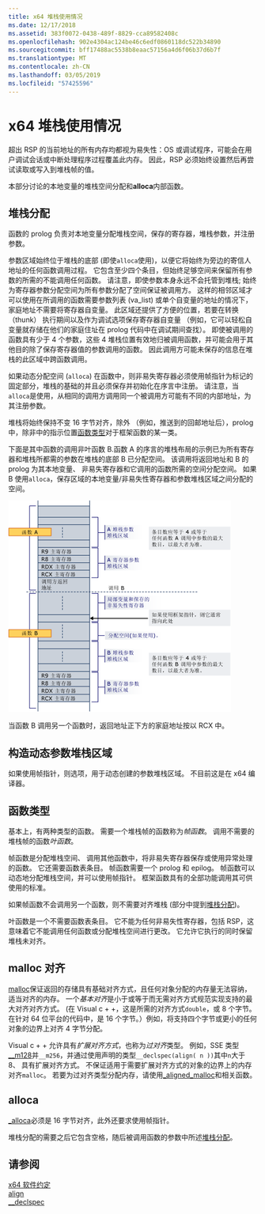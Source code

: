 ```yaml
---
title: x64 堆栈使用情况
ms.date: 12/17/2018
ms.assetid: 383f0072-0438-489f-8829-cca89582408c
ms.openlocfilehash: 902e4304ac124be46c6edf0860118dc522b34890
ms.sourcegitcommit: bff17488ac5538b8eaac57156a4d6f06b37d6b7f
ms.translationtype: MT
ms.contentlocale: zh-CN
ms.lasthandoff: 03/05/2019
ms.locfileid: "57425596"
---
```

# <a name="x64-stack-usage"></a>x64 堆栈使用情况

超出 RSP 的当前地址的所有内存均都视为易失性：OS 或调试程序，可能会在用户调试会话或中断处理程序过程覆盖此内存。 因此，RSP 必须始终设置然后再尝试读取或写入到堆栈帧的值。

本部分讨论的本地变量的堆栈空间分配和**alloca**内部函数。

## <a name="stack-allocation"></a>堆栈分配

函数的 prolog 负责对本地变量分配堆栈空间，保存的寄存器，堆栈参数，并注册参数。

参数区域始终位于堆栈的底部 (即使`alloca`使用)，以便它将始终为旁边的寄信人地址的任何函数调用过程。 它包含至少四个条目，但始终足够空间来保留所有参数的所需的不能调用任何函数。 请注意，即使参数本身永远不会托管到堆栈; 始终为寄存器参数分配空间为所有参数分配了空间保证被调用方。 这样的相邻区域才可以使用在所调用的函数需要参数列表 (va_list) 或单个自变量的地址的情况下，家庭地址不需要将寄存器自变量。 此区域还提供了方便的位置，若要在转换 （thunk） 执行期间以及作为调试选项保存寄存器自变量 （例如，它可以轻松自变量就存储在他们的家庭住址在 prolog 代码中在调试期间查找）。 即使被调用的函数具有少于 4 个参数，这些 4 堆栈位置有效地归被调用函数，并可能会用于其他目的除了保存寄存器值的参数调用的函数。  因此调用方可能未保存的信息在堆栈的此区域中跨函数调用。

如果动态分配空间 (`alloca`) 在函数中，则非易失寄存器必须使用帧指针为标记的固定部分，堆栈的基础的并且必须保存并初始化在序言中注册。 请注意，当`alloca`是使用，从相同的调用方调用同一个被调用方可能有不同的内部地址，为其注册参数。

堆栈将始终保持不变 16 字节对齐，除外 （例如，推送到的回邮地址后），prolog 中，除非中的指示位置[函数类型](#function-types)对于框架函数的某一类。

下面是其中函数的调用非叶函数 B.函数 A 的序言的堆栈布局的示例已为所有寄存器和堆栈所都需的参数在堆栈的底部 B 已分配空间。 该调用将返回地址和 B 的 prolog 为其本地变量、 非易失寄存器和它调用的函数所需的空间分配空间。 如果 B 使用`alloca`，保存区域的本地变量/非易失性寄存器和参数堆栈区域之间分配的空间。

![AMD 转换示例](../build/media/vcamd_conv_ex_5.png "AMD 转换示例")

当函数 B 调用另一个函数时，返回地址正下方的家庭地址按以 RCX 中。

## <a name="dynamic-parameter-stack-area-construction"></a>构造动态参数堆栈区域

如果使用帧指针，则选项，用于动态创建的参数堆栈区域。 不目前这是在 x64 编译器。

## <a name="function-types"></a>函数类型

基本上，有两种类型的函数。 需要一个堆栈帧的函数称为*帧函数*。 调用不需要的堆栈帧的函数*叶函数*。

帧函数是分配堆栈空间、 调用其他函数中，将非易失寄存器保存或使用异常处理的函数。 它还需要函数表条目。 帧函数需要一个 prolog 和 epilog。 帧函数可以动态地分配堆栈空间，并可以使用帧指针。 框架函数具有的全部功能调用其可供使用的标准。

如果帧函数不会调用另一个函数，则不需要对齐堆栈 (部分中提到[堆栈分配](#stack-allocation))。

叶函数是一个不需要函数表条目。 它不能为任何非易失性寄存器，包括 RSP，这意味着它不能调用任何函数或分配堆栈空间进行更改。 它允许它执行的同时保留堆栈未对齐。

## <a name="malloc-alignment"></a>malloc 对齐

[malloc](../c-runtime-library/reference/malloc.md)保证返回的存储具有基础对齐方式，且任何对象分配的内存量无法容纳，适当对齐的内存。 一个*基本对齐*是小于或等于而无需对齐方式规范实现支持的最大对齐对齐方式。 (在 Visual c + +，这是所需的对齐方式`double`，或 8 个字节。 在针对 64 位平台的代码中，是 16 个字节。）例如，将支持四个字节或更小的任何对象的边界上对齐 4 字节分配。

Visual c + + 允许具有*扩展对齐方式*，也称为*过对齐*类型。 例如，SSE 类型[__m128](../cpp/m128.md)并`__m256`，并通过使用声明的类型`__declspec(align( n ))`其中`n`大于 8、 具有扩展对齐方式。 不保证适用于需要扩展对齐方式的对象的边界上的内存对齐`malloc`。 若要为过对齐类型分配内存，请使用[_aligned_malloc](../c-runtime-library/reference/aligned-malloc.md)和相关函数。

## <a name="alloca"></a>alloca

[_alloca](../c-runtime-library/reference/alloca.md)必须是 16 字节对齐，此外还要求使用帧指针。

堆栈分配的需要之后它包含空格，随后被调用函数的参数中所述[堆栈分配](#stack-allocation)。

## <a name="see-also"></a>请参阅

[x64 软件约定](../build/x64-software-conventions.md)<br/>
[align](../cpp/align-cpp.md)<br/>
[__declspec](../cpp/declspec.md)
